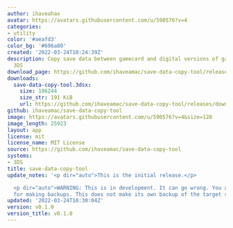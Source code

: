 ```yaml
---
author: ihaveahax
avatar: https://avatars.githubusercontent.com/u/590576?v=4
categories:
- utility
color: '#aeafd3'
color_bg: '#696a80'
created: '2022-03-24T10:24:39Z'
description: Copy save data between gamecard and digital versions of games on Nintendo
  3DS
download_page: https://github.com/ihaveamac/save-data-copy-tool/releases
downloads:
  save-data-copy-tool.3dsx:
    size: 196244
    size_str: 191 KiB
    url: https://github.com/ihaveamac/save-data-copy-tool/releases/download/v0.1.0/save-data-copy-tool.3dsx
github: ihaveamac/save-data-copy-tool
image: https://avatars.githubusercontent.com/u/590576?v=4&size=128
image_length: 25923
layout: app
license: mit
license_name: MIT License
source: https://github.com/ihaveamac/save-data-copy-tool
systems:
- 3DS
title: save-data-copy-tool
update_notes: '<p dir="auto">This is the initial release.</p>

  <p dir="auto">WARNING: This is in development. It can go wrong. You are responsible
  for making backups. This does not make its own backup of the target save currently.</p>'
updated: '2022-03-24T10:30:04Z'
version: v0.1.0
version_title: v0.1.0
---
```

